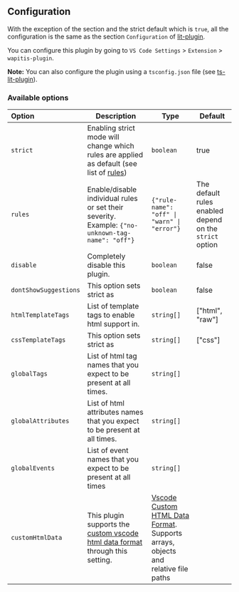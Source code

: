 ## Configuration

With the exception of the section and the strict default which is ``true``, all the configuration is the same as the section ``Configuration`` of [lit-plugin](https://marketplace.visualstudio.com/items?itemName=runem.lit-plugin).

You can configure this plugin by going to `VS Code Settings` > `Extension` > `wapitis-plugin`.

**Note:** You can also configure the plugin using a `tsconfig.json` file (see [ts-lit-plugin](https://github.com/runem/lit-analyzer/blob/master/packages/ts-lit-plugin)).

### Available options

<!-- prettier-ignore -->
| Option                | Description                                                                                                                                                       | Type                                                                                                                                                                        | Default                                                 |
| :-------------------- | ----------------------------------------------------------------------------------------------------------------------------------------------------------------- | --------------------------------------------------------------------------------------------------------------------------------------------------------------------------- | ------------------------------------------------------- |
| `strict`              | Enabling strict mode will change which rules are applied as default (see list of [rules](https://github.com/runem/lit-analyzer/blob/master/docs/readme/rules.md)) | `boolean`                                                                                                                                                                   | true                                                    |
| `rules`               | Enable/disable individual rules or set their severity. Example: `{"no-unknown-tag-name": "off"}`                                                                  | `{"rule-name": "off" \| "warn" \| "error"}`                                                                                                                                 | The default rules enabled depend on the `strict` option |
| `disable`             | Completely disable this plugin.                                                                                                                                   | `boolean`                                                                                                                                                                   | false                                                   |
| `dontShowSuggestions` | This option sets strict as                                                                                                                                        | `boolean`                                                                                                                                                                   | false                                                   |
| `htmlTemplateTags`    | List of template tags to enable html support in.                                                                                                                  | `string[]`                                                                                                                                                                  | ["html", "raw"]                                         |  |
| `cssTemplateTags`     | This option sets strict as                                                                                                                                        | `string[]`                                                                                                                                                                  | ["css"]                                                 |
| `globalTags`          | List of html tag names that you expect to be present at all times.                                                                                                | `string[]`                                                                                                                                                                  |                                                         |
| `globalAttributes`    | List of html attributes names that you expect to be present at all times.                                                                                         | `string[]`                                                                                                                                                                  |                                                         |
| `globalEvents`        | List of event names that you expect to be present at all times                                                                                                    | `string[]`                                                                                                                                                                  |                                                         |
| `customHtmlData`      | This plugin supports the [custom vscode html data format](https://code.visualstudio.com/updates/v1_31#_html-and-css-custom-data-support) through this setting.    | [Vscode Custom HTML Data Format](https://github.com/Microsoft/vscode-html-languageservice/blob/master/docs/customData.md). Supports arrays, objects and relative file paths |                                                         |


